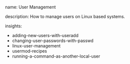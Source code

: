 name: User Management

description: How to manage users on Linux based systems.

insights:

- adding-new-users-with-useradd
- changing-user-passwords-with-passwd
- linux-user-management
- usermod-recipes
- running-a-command-as-another-local-user
